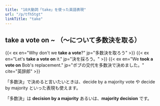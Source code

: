 ```yaml
---
title: "10大動詞「take」を使った英語表現"
url: "/p/tfh5tgt"
linkTitle: "take"
---
```


take a vote on ~ （～について多数決を取る）
----

{{< ex en="Why don't we **take a vote**?" jp="多数決を取ろう" >}}
{{< ex en="Let's **take a vote on** it." jp="決を採ろう。" >}}
{{< ex en="We **took a vote on** Bob's replacement." jp="ボブの交代を多数決で決めました。" cite="英辞郎" >}}

「多数決」で決めると言いたいときは、decide by a majority vote や decide by majority といった表現も使えます。

「多数決」は **decision by a majority** あるいは、**majority decision** です。

